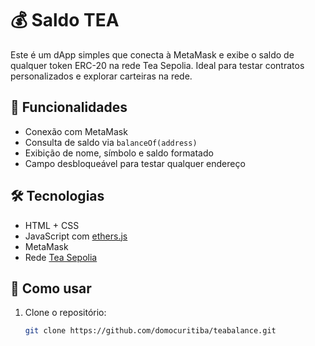﻿# 💰 Saldo TEA

Este é um dApp simples que conecta à MetaMask e exibe o saldo de qualquer token ERC-20 na rede Tea Sepolia. 
Ideal para testar contratos personalizados e explorar carteiras na rede.

## 🚀 Funcionalidades

- Conexão com MetaMask
- Consulta de saldo via `balanceOf(address)`
- Exibição de nome, símbolo e saldo formatado
- Campo desbloqueável para testar qualquer endereço

## 🛠️ Tecnologias

- HTML + CSS
- JavaScript com [ethers.js](https://unpkg.com/ethers@5.7.2/)
- MetaMask
- Rede [Tea Sepolia](https://sepolia.tea.xyz/)

## 🧪 Como usar

1. Clone o repositório:
   ```bash
   git clone https://github.com/domocuritiba/teabalance.git
